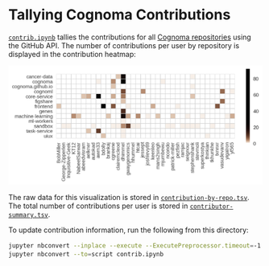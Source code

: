 # Tallying Cognoma Contributions

[`contrib.ipynb`](contrib.ipynb) tallies the contributions for all [Cognoma repositories](https://github.com/cognoma) using the GitHub API.
The number of contributions per user by repository is displayed in the contribution heatmap:

![Contribution Heatmap](contribution-heatmap.png "Intensity shows the number of contributions") 

The raw data for this visualization is stored in [`contribution-by-repo.tsv`](contribution-by-repo.tsv).
The total number of contributions per user is stored in [`contributor-summary.tsv`](contributor-summary.tsv).

To update contribution information, run the following from this directory:

```sh
jupyter nbconvert --inplace --execute --ExecutePreprocessor.timeout=-1 contrib.ipynb
jupyter nbconvert --to=script contrib.ipynb
```
